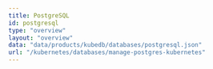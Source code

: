 ```yaml
---
title: PostgreSQL
id: postgresql
type: "overview"
layout: "overview"
data: "data/products/kubedb/databases/postgresql.json"
url: "/kubernetes/databases/manage-postgres-kubernetes"
---
```

